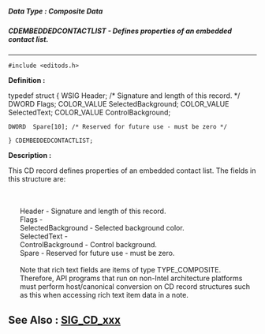 ##### Data Type : Composite Data
##### CDEMBEDDEDCONTACTLIST - Defines properties of an embedded contact list.
---
```
#include <editods.h>
```

**Definition :**

typedef struct
	{
	WSIG   Header; /* Signature and length of this record. */
	DWORD  Flags;
	COLOR_VALUE SelectedBackground;
	COLOR_VALUE SelectedText;
	COLOR_VALUE ControlBackground;
	  
	DWORD  Spare[10]; /* Reserved for future use - must be zero */  

	} CDEMBEDDEDCONTACTLIST;

**Description :**

This CD record defines properties of an embedded contact list.  The fields in this structure are:
<ul><br>
<br>
Header - Signature and length of this record.<br>
Flags - <br>
SelectedBackground - Selected background color.  <br>
SelectedText -  <br>
ControlBackground - Control background.<br>
Spare - Reserved for future use - must be zero.  <br>
<br>
Note that rich text fields are items of type TYPE_COMPOSITE.  Therefore, API programs that run on non-Intel architecture platforms must perform host/canonical conversion on CD record structures such as this when accessing rich text item data in a note.</ul>



**See Also :**
[SIG_CD_xxx](/domino-c-api-docs/reference/Symb/SIG_CD_xxx)
---
